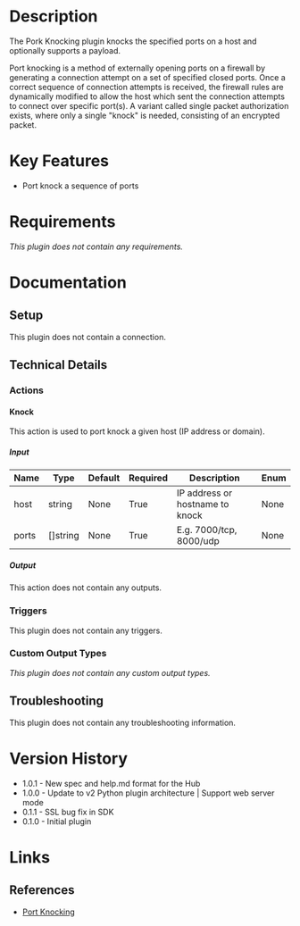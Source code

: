 # Description

The Pork Knocking plugin knocks the specified ports on a host and optionally supports a payload.

Port knocking is a method of externally opening ports on a firewall by generating a connection attempt on a set of 
specified closed ports. Once a correct sequence of connection attempts is received, the firewall rules are 
dynamically modified to allow the host which sent the connection attempts to connect over specific port(s). 
A variant called single packet authorization exists, where only a single "knock" is needed, consisting of an 
encrypted packet.

# Key Features

* Port knock a sequence of ports

# Requirements

_This plugin does not contain any requirements._

# Documentation

## Setup

This plugin does not contain a connection.

## Technical Details

### Actions

#### Knock

This action is used to port knock a given host (IP address or domain).

##### Input

|Name|Type|Default|Required|Description|Enum|
|----|----|-------|--------|-----------|----|
|host|string|None|True|IP address or hostname to knock|None|
|ports|[]string|None|True|E.g. 7000/tcp, 8000/udp|None|

##### Output

This action does not contain any outputs.

### Triggers

This plugin does not contain any triggers.

### Custom Output Types

_This plugin does not contain any custom output types._

## Troubleshooting

This plugin does not contain any troubleshooting information.

# Version History

* 1.0.1 - New spec and help.md format for the Hub
* 1.0.0 - Update to v2 Python plugin architecture | Support web server mode
* 0.1.1 - SSL bug fix in SDK
* 0.1.0 - Initial plugin

# Links

## References

* [Port Knocking](https://en.wikipedia.org/wiki/Port_knocking)

